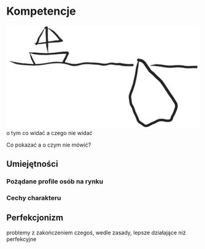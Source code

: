 # Kompetencje

![wierzcholek-gory.png](img/wierzcholek-gory.png)
o tym co widać a czego nie widać

Co pokazać a o czym nie mówić?

## Umiejętności

### Pożądane profile osób na rynku


### Cechy charakteru


## Perfekcjonizm

problemy z zakończeniem czegoś, wedle zasady, lepsze działające niż perfekcyjne


## 
